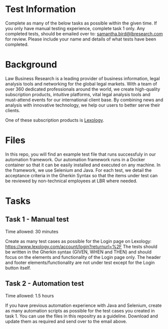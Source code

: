 # Test Information
Complete as many of the below tasks as possible within the given time. If you only have manual testing experience, complete task 1 only. Any completed tests, should be emailed over to: samantha.bird@lbresearch.com for review. Please include your name and details of what tests have been completed. 

# Background
Law Business Research is a leading provider of business information, legal analysis tools and networking for the global legal markets. With a team of over 360 dedicated professionals around the world, we create high-quality subscription products, intuitive platforms, vital legal analysis tools and must-attend events for our international client base. By combining news and analysis with innovative technology, we help our users to better serve their clients.

One of these subscription products is [Lexology](https://www.lexology.com/).

# Files 
In this repo, you will find an example test file that runs successfuly in our automation framework. Our automation framework runs in a Docker container so that it can be easily installed and executed on any machine. In the framework, we use Selenium and Java. For each test, we detail the acceptance criteria in the Gherkin Syntax so that the items under test can be reviewed by non-technical employees at LBR where needed. 

# Tasks

## Task 1 - Manual test
Time allowed: 30 minutes

Create as many test cases as possible for the Login page on Lexology: https://www.lexology.com/account/login?returnurl=%2F 
The tests should be written in the Gherkin syntax (GIVEN, WHEN and THEN) and should focus on the elements and functionality of the Login page only. The header and footer elements/functionality are not under test except for the Login button itself. 

## Task 2 - Automation test
Time allowed: 1.5 hours

If you have previous automation experience with Java and Selenium, create as many automation scripts as possible for the test cases you created in task 1. You can use the files in this repositry as a guideline. Download and update them as required and send over to the email above. 
